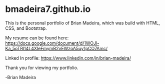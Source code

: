 # bmadeira7.github.io

This is the personal portfolio of Brian Madeira, which was build with HTML, CSS, and Bootstrap.

My resume can be found here: https://docs.google.com/document/d/1WOJl-Ka_5oTRl14L4XIeFmymB2vEWzoA5uy1pCO7Amc/

Linked In profile: https://www.linkedin.com/in/brian-madeira/

Thank you for viewing my portfolio.

 -Brian Madeira